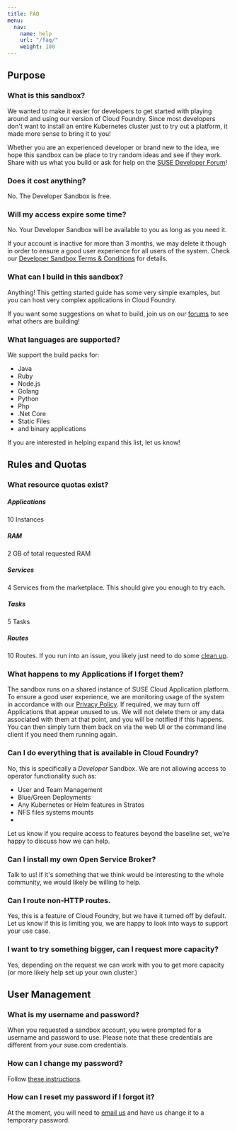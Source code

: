 ```yaml
---
title: FAQ
menu:
  nav:
    name: help
    url: "/faq/"
    weight: 100
---
```


## Purpose

### What is this sandbox?

We wanted to make it easier for developers to get started with playing around and using our version of Cloud Foundry. Since most developers don't want to install an entire Kubernetes cluster just to try out a platform, it made more sense to bring it to you! 

Whether you are an experienced developer or brand new to the idea, we hope this sandbox can be place to try random ideas and see if they work. Share with us what you build or ask for help on the [SUSE Developer Forum](https://forums.suse.com/)!

### Does it cost anything?

No. The Developer Sandbox is free. 

### Will my access expire some time?

No. Your Developer Sandbox will be available to you as long as you need it. 

If your account is inactive for more than 3 months, we may delete it though in order to ensure a good user experience for all users of the system. Check our [Developer Sandbox Terms & Conditions](https://www.explore.suse.dev/cap-developer-sandbox-terms-conditions/) for details. 

### What can I build in this sandbox?

Anything! This getting started guide has some very simple examples, but you can host very complex applications in Cloud Foundry.

If you want some suggestions on what to build, join us on our [forums](https://forums.suse.com/) to see what others are building!

### What languages are supported?

We support the build packs for: 
 - Java
 - Ruby
 - Node.js
 - Golang
 - Python
 - Php
 - .Net Core
 - Static Files
 - and binary applications

 If you are interested in helping expand this list, let us know!

## Rules and Quotas

### What resource quotas exist?

##### Applications 
10 Instances 

##### RAM
2 GB of total requested RAM

##### Services 
4 Services from the marketplace. This should give you enough to try each.

##### Tasks
5 Tasks

##### Routes

10 Routes. If you run into an issue, you likely just need to do some [clean up](/cli/#clean-up).

### What happens to my Applications if I forget them?

The sandbox runs on a shared instance of SUSE Cloud Application platform. To ensure a good user experience, we are monitoring usage of the system in accordance with our [Privacy Policy](https://www.explore.suse.dev/privacy/). If required, we may turn off Applications that appear unused to us. We will not delete them or any data associated with them at that point, and you will be notified if this happens. You can then simply turn them back on via the web UI or the command line client if you need them running again. 


### Can I do everything that is available in Cloud Foundry?

No, this is specifically a *Developer* Sandbox. We are not allowing access to operator functionality such as:

 - User and Team Management
 - Blue/Green Deployments
 - Any Kubernetes or Helm features in Stratos
 - NFS files systems mounts
 - 

Let us know if you require access to features beyond the baseline set, we're happy to discuss how we can help.

### Can I install my own Open Service Broker? 

Talk to us! If it's something that we think would be interesting to the whole community, we would likely be willing to help.

### Can I route non-HTTP routes. 

Yes, this is a feature of Cloud Foundry, but we have it turned off by default. Let us know if this is limiting you, we are happy to look into ways to support your use case.

### I want to try something bigger, can I request more capacity?

Yes, depending on the request we can work with you to get more capacity (or more likely help set up your own cluster.)


## User Management

### What is my username and password?

When you requested a sandbox account, you were prompted for a username and password to use. Please note that these credentials are different from your suse.com credentials. 

### How can I change my password?

Follow [these instructions](/password/).


### How can I reset my password if I forgot it?

At the moment, you will need to [email us](developers@suse.com) and have us change it to a temporary password. 
